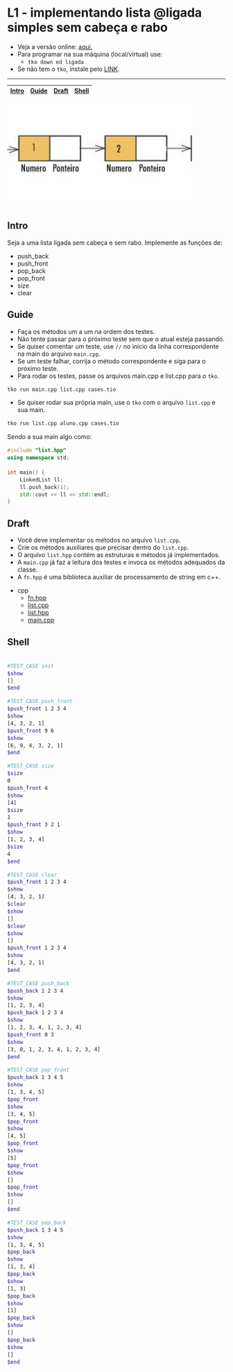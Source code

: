 # L1 - implementando lista @ligada simples sem cabeça e rabo

- Veja a versão online: [aqui.](https://github.com/qxcodeed/arcade/blob/master/base/ligada/Readme.md)
- Para programar na sua máquina (local/virtual) use:
  - `tko down ed ligada`
- Se não tem o `tko`, instale pelo [LINK](https://github.com/senapk/tko#tko).

---

<!-- toch -->
[Intro](#intro) | [Guide](#guide) | [Draft](#draft) | [Shell](#shell)
-- | -- | -- | --
<!-- toch -->

![_](https://raw.githubusercontent.com/qxcodeed/arcade/master/base/ligada/cover.jpg)

## Intro

Seja a uma lista ligada sem cabeça e sem rabo. Implemente as funções de:

- push_back
- push_front
- pop_back
- pop_front
- size
- clear

## Guide

- Faça os métodos um a um na ordem dos testes.
- Não tente passar para o próximo teste sem que o atual esteja passando.
- Se quiser comentar um teste, use `//` no início da linha correspondente na main do arquivo `main.cpp`.
- Se um teste falhar, corrija o método correspondente e siga para o próximo teste.
- Para rodar os testes, passe os arquivos main.cpp e list.cpp para o `tko`.

```bash
tko run main.cpp list.cpp cases.tio
```

- Se quiser rodar sua própria main, use o `tko` com o arquivo `list.cpp` e sua main.

```bash
tko run list.cpp aluno.cpp cases.tio
```

Sendo a sua main algo como:

```cpp
#include "list.hpp"
using namespace std;

int main() {
    LinkedList ll;
    ll.push_back(1);
    std::cout << ll << std::endl;
}
```

## Draft

- Você deve implementar os métodos no arquivo `list.cpp`.
- Crie os métodos auxiliares que precisar dentro do `list.cpp`.
- O arquivo `list.hpp` contém as estruturas e métodos já implementados.
- A `main.cpp` já faz a leitura dos testes e invoca os métodos adequados da classe.
- A `fn.hpp` é uma biblioteca auxiliar de processamento de string em c++.

<!-- links .cache/draft -->
- cpp
  - [fn.hpp](https://github.com/qxcodeed/arcade/blob/master/base/ligada/.cache/draft/cpp/fn.hpp)
  - [list.cpp](https://github.com/qxcodeed/arcade/blob/master/base/ligada/.cache/draft/cpp/list.cpp)
  - [list.hpp](https://github.com/qxcodeed/arcade/blob/master/base/ligada/.cache/draft/cpp/list.hpp)
  - [main.cpp](https://github.com/qxcodeed/arcade/blob/master/base/ligada/.cache/draft/cpp/main.cpp)
<!-- links -->

## Shell

```bash

#TEST_CASE init
$show
[]
$end

```

```bash
#TEST_CASE push_front
$push_front 1 2 3 4
$show
[4, 3, 2, 1]
$push_front 9 6
$show
[6, 9, 4, 3, 2, 1]
$end
```

```bash
#TEST_CASE size
$size
0
$push_front 4
$show
[4]
$size
1
$push_front 3 2 1
$show
[1, 2, 3, 4]
$size
4
$end
```

```bash
#TEST_CASE clear
$push_front 1 2 3 4
$show
[4, 3, 2, 1]
$clear
$show
[]
$clear
$show
[]
$push_front 1 2 3 4
$show
[4, 3, 2, 1]
$end
```

```bash
#TEST_CASE push_back
$push_back 1 2 3 4
$show
[1, 2, 3, 4]
$push_back 1 2 3 4
$show
[1, 2, 3, 4, 1, 2, 3, 4]
$push_front 0 3
$show
[3, 0, 1, 2, 3, 4, 1, 2, 3, 4]
$end

```

```bash
#TEST_CASE pop_front
$push_back 1 3 4 5
$show
[1, 3, 4, 5]
$pop_front
$show
[3, 4, 5]
$pop_front
$show
[4, 5]
$pop_front
$show
[5]
$pop_front
$show
[]
$pop_front
$show
[]
$end
```

```bash
#TEST_CASE pop_back
$push_back 1 3 4 5
$show
[1, 3, 4, 5]
$pop_back
$show
[1, 3, 4]
$pop_back
$show
[1, 3]
$pop_back
$show
[1]
$pop_back
$show
[]
$pop_back
$show
[]
$end
```
